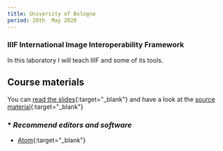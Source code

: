 ```yaml
---
title: University of Bologna
period: 20th  May 2020
---
```



### **IIIF International Image Interoperability Framework**


In this laboratory I will teach IIIF and some of its tools.

## **Course materials**

You can [read the slides](https://slides.com/tizmancinelli/documenta-amoris#){:target="_blank"} and have a look at the [source material](https://github.com/tmancinelli/tutorial_Bologna_2020){:target="_blank"}

### * _Recommend editors and software_

- [Atom](https://atom.io/){:target="_blank"} 
